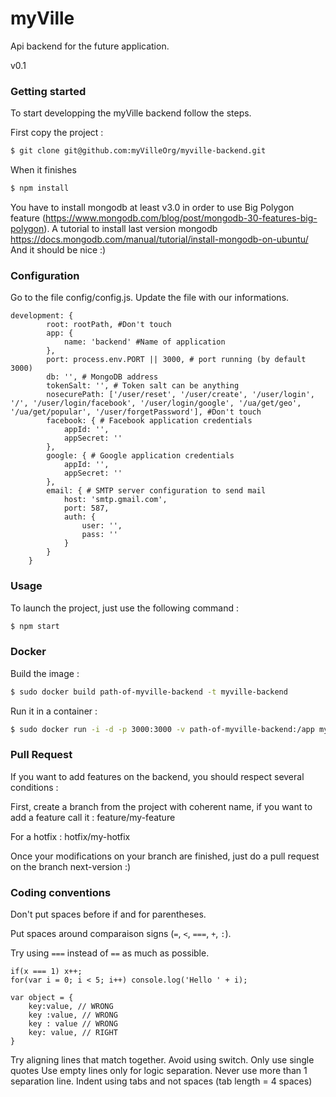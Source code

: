 # myVille
Api backend for the future application.

v0.1


### Getting started
To start developping the myVille backend follow the steps.

First copy the project :
```bash
$ git clone git@github.com:myVilleOrg/myville-backend.git
```
When it finishes
```bash
$ npm install
```
You have to install mongodb at least v3.0 in order to use Big Polygon feature (https://www.mongodb.com/blog/post/mongodb-30-features-big-polygon). A tutorial to install last version mongodb https://docs.mongodb.com/manual/tutorial/install-mongodb-on-ubuntu/
And it should be nice :)

### Configuration
Go to the file config/config.js.
Update the file with our informations.
```
development: {
		root: rootPath, #Don't touch
		app: {
			name: 'backend' #Name of application
		},
		port: process.env.PORT || 3000, # port running (by default 3000)
		db: '', # MongoDB address
		tokenSalt: '', # Token salt can be anything
		nosecurePath: ['/user/reset', '/user/create', '/user/login', '/', '/user/login/facebook', '/user/login/google', '/ua/get/geo', '/ua/get/popular', '/user/forgetPassword'], #Don't touch
		facebook: { # Facebook application credentials
			appId: '',
			appSecret: ''
		},
		google: { # Google application credentials
			appId: '',
			appSecret: ''
		},
		email: { # SMTP server configuration to send mail
			host: 'smtp.gmail.com',
			port: 587,
			auth: {
				user: '',
				pass: ''
			}
		}
	}
```
### Usage
To launch the project, just use the following command :
```bash
$ npm start
```

### Docker
Build the image :
```bash
$ sudo docker build path-of-myville-backend -t myville-backend
```
Run it in a container :
```bash
$ sudo docker run -i -d -p 3000:3000 -v path-of-myville-backend:/app myville-backend
```

### Pull Request
If you want to add features on the backend, you should respect several conditions :

First, create a branch from the project with coherent name, if you want to add a feature call it : feature/my-feature

For a hotfix : hotfix/my-hotfix

Once your modifications on your branch are finished, just do a pull request on the branch next-version :)


### Coding conventions

Don't put spaces before if and for parentheses.

Put spaces around comparaison signs (`=`, `<`, `===`, `+`, `:`).

Try using `===` instead of `==` as much as possible.

```
if(x === 1) x++;
for(var i = 0; i < 5; i++) console.log('Hello ' + i);

var object = {
	key:value, // WRONG
	key :value, // WRONG
	key : value // WRONG
	key: value, // RIGHT
}
```
Try aligning lines that match together.
Avoid using switch.
Only use single quotes
Use empty lines only for logic separation. Never use more than 1 separation line.
Indent using tabs and not spaces (tab length = 4 spaces)
